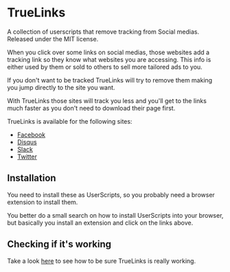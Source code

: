 # TrueLinks
A collection of userscripts that remove tracking from Social medias. Released under the MIT license.

When you click over some links on social medias, those websites add a tracking link so they know what websites you are accessing. This info is either used by them or sold to others to sell more tailored ads to you.

If you don't want to be tracked TrueLinks will try to remove them making you jump directly to the site you want.

With TrueLinks those sites will track you less and you'll get to the links much faster as you don't need to download their page first.

TrueLinks is available for the following sites:
* [Facebook](https://github.com/An-dz/TrueLinks/raw/master/TrueFacebookLinks.user.js)
* [Disqus](https://github.com/An-dz/TrueLinks/raw/master/TrueDisqusLinks.user.js)
* [Slack](https://github.com/An-dz/TrueLinks/raw/master/TrueSlackLinks.user.js)
* [Twitter](https://github.com/An-dz/TrueLinks/raw/master/TrueTwitterLinks.user.js)
 
## Installation
You need to install these as UserScripts, so you probably need a browser extension to install them.

You better do a small search on how to install UserScripts into your browser, but basically you install an extension and click on the links above.

## Checking if it's working

Take a look [here](https://github.com/An-dz/TrueLinks/wiki) to see how to be sure TrueLinks is really working.
